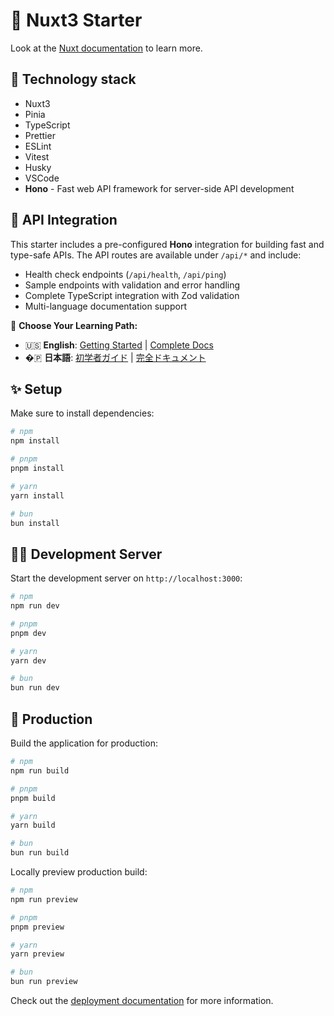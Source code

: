 # 🎉 Nuxt3 Starter

Look at the [Nuxt documentation](https://nuxt.com/docs/getting-started/introduction) to learn more.

## 🚀 Technology stack

- Nuxt3
- Pinia
- TypeScript
- Prettier
- ESLint
- Vitest
- Husky
- VSCode
- **Hono** - Fast web API framework for server-side API development

## 🔌 API Integration

This starter includes a pre-configured **Hono** integration for building fast and type-safe APIs. The API routes are available under `/api/*` and include:

- Health check endpoints (`/api/health`, `/api/ping`)
- Sample endpoints with validation and error handling
- Complete TypeScript integration with Zod validation
- Multi-language documentation support

📖 **Choose Your Learning Path:**

- 🇺🇸 **English**: [Getting Started](src/server/api/docs/en/getting-started.md) | [Complete Docs](src/server/api/README.md)
- �🇵 **日本語**: [初学者ガイド](src/server/api/docs/ja/getting-started.md) | [完全ドキュメント](src/server/api/README.md)

## ✨ Setup

Make sure to install dependencies:

```bash
# npm
npm install

# pnpm
pnpm install

# yarn
yarn install

# bun
bun install
```

## 🧑‍💻 Development Server

Start the development server on `http://localhost:3000`:

```bash
# npm
npm run dev

# pnpm
pnpm dev

# yarn
yarn dev

# bun
bun run dev
```

## 👷 Production

Build the application for production:

```bash
# npm
npm run build

# pnpm
pnpm build

# yarn
yarn build

# bun
bun run build
```

Locally preview production build:

```bash
# npm
npm run preview

# pnpm
pnpm preview

# yarn
yarn preview

# bun
bun run preview
```

Check out the [deployment documentation](https://nuxt.com/docs/getting-started/deployment) for more information.
